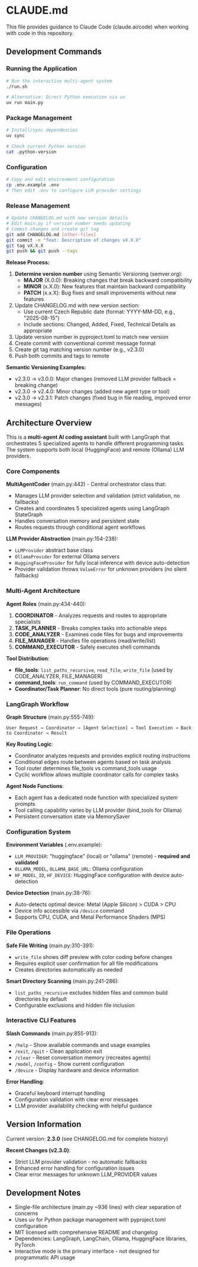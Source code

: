 # CLAUDE.md

This file provides guidance to Claude Code (claude.ai/code) when working with code in this repository.

## Development Commands

### Running the Application
```bash
# Run the interactive multi-agent system
./run.sh

# Alternative: Direct Python execution via uv
uv run main.py
```

### Package Management
```bash
# Install/sync dependencies
uv sync

# Check current Python version
cat .python-version
```

### Configuration
```bash
# Copy and edit environment configuration
cp .env.example .env
# Then edit .env to configure LLM provider settings
```

### Release Management
```bash
# Update CHANGELOG.md with new version details
# Edit main.py if version number needs updating
# Commit changes and create git tag
git add CHANGELOG.md [other-files]
git commit -m "feat: Description of changes vX.X.X"
git tag vX.X.X
git push && git push --tags
```

**Release Process:**
1. **Determine version number** using Semantic Versioning (semver.org):
   - **MAJOR** (X.0.0): Breaking changes that break backward compatibility
   - **MINOR** (x.X.0): New features that maintain backward compatibility  
   - **PATCH** (x.x.X): Bug fixes and small improvements without new features
2. Update CHANGELOG.md with new version section:
   - Use current Czech Republic date (format: YYYY-MM-DD, e.g., "2025-08-15")
   - Include sections: Changed, Added, Fixed, Technical Details as appropriate
3. Update version number in pyproject.toml to match new version
4. Create commit with conventional commit message format
5. Create git tag matching version number (e.g., v2.3.0)
6. Push both commits and tags to remote

**Semantic Versioning Examples:**
- v2.3.0 → v3.0.0: Major changes (removed LLM provider fallback = breaking change)
- v2.3.0 → v2.4.0: Minor changes (added new agent type or tool)
- v2.3.0 → v2.3.1: Patch changes (fixed bug in file reading, improved error messages)

## Architecture Overview

This is a **multi-agent AI coding assistant** built with LangGraph that orchestrates 5 specialized agents to handle different programming tasks. The system supports both local (HuggingFace) and remote (Ollama) LLM providers.

### Core Components

**MultiAgentCoder** (main.py:442) - Central orchestrator class that:
- Manages LLM provider selection and validation (strict validation, no fallbacks)
- Creates and coordinates 5 specialized agents using LangGraph StateGraph
- Handles conversation memory and persistent state
- Routes requests through conditional agent workflows

**LLM Provider Abstraction** (main.py:154-238):
- `LLMProvider` abstract base class
- `OllamaProvider` for external Ollama servers 
- `HuggingFaceProvider` for fully local inference with device auto-detection
- Provider validation throws `ValueError` for unknown providers (no silent fallbacks)

### Multi-Agent Architecture

**Agent Roles** (main.py:434-440):
1. **COORDINATOR** - Analyzes requests and routes to appropriate specialists
2. **TASK_PLANNER** - Breaks complex tasks into actionable steps
3. **CODE_ANALYZER** - Examines code files for bugs and improvements  
4. **FILE_MANAGER** - Handles file operations (read/write/list)
5. **COMMAND_EXECUTOR** - Safely executes shell commands

**Tool Distribution**:
- **file_tools**: `list_paths_recursive`, `read_file`, `write_file` (used by CODE_ANALYZER, FILE_MANAGER)
- **command_tools**: `run_command` (used by COMMAND_EXECUTOR)
- **Coordinator/Task Planner**: No direct tools (pure routing/planning)

### LangGraph Workflow

**Graph Structure** (main.py:555-749):
```
User Request → Coordinator → [Agent Selection] → Tool Execution → Back to Coordinator → Result
```

**Key Routing Logic**:
- Coordinator analyzes requests and provides explicit routing instructions
- Conditional edges route between agents based on task analysis
- Tool router determines file_tools vs command_tools usage
- Cyclic workflow allows multiple coordinator calls for complex tasks

**Agent Node Functions**:
- Each agent has a dedicated node function with specialized system prompts
- Tool calling capability varies by LLM provider (bind_tools for Ollama)
- Persistent conversation state via MemorySaver

### Configuration System

**Environment Variables** (.env.example):
- `LLM_PROVIDER`: "huggingface" (local) or "ollama" (remote) - **required and validated**
- `OLLAMA_MODEL`, `OLLAMA_BASE_URL`: Ollama configuration  
- `HF_MODEL_ID`, `HF_DEVICE`: HuggingFace configuration with device auto-detection

**Device Detection** (main.py:38-76):
- Auto-detects optimal device: Metal (Apple Silicon) > CUDA > CPU
- Device info accessible via `/device` command
- Supports CPU, CUDA, and Metal Performance Shaders (MPS)

### File Operations

**Safe File Writing** (main.py:310-391):
- `write_file` shows diff preview with color coding before changes
- Requires explicit user confirmation for all file modifications
- Creates directories automatically as needed

**Smart Directory Scanning** (main.py:241-286):
- `list_paths_recursive` excludes hidden files and common build directories by default
- Configurable exclusions and hidden file inclusion

### Interactive CLI Features

**Slash Commands** (main.py:855-913):
- `/help` - Show available commands and usage examples
- `/exit`, `/quit` - Clean application exit
- `/clear` - Reset conversation memory (recreates agents)
- `/model`, `/config` - Show current configuration 
- `/device` - Display hardware and device information

**Error Handling**:
- Graceful keyboard interrupt handling
- Configuration validation with clear error messages
- LLM provider availability checking with helpful guidance

## Version Information

Current version: **2.3.0** (see CHANGELOG.md for complete history)

**Recent Changes (v2.3.0)**:
- Strict LLM provider validation - no automatic fallbacks
- Enhanced error handling for configuration issues
- Clear error messages for unknown LLM_PROVIDER values

## Development Notes

- Single-file architecture (main.py ~936 lines) with clear separation of concerns
- Uses uv for Python package management with pyproject.toml configuration  
- MIT licensed with comprehensive README and changelog
- Dependencies: LangGraph, LangChain, Ollama, HuggingFace libraries, PyTorch
- Interactive mode is the primary interface - not designed for programmatic API usage
